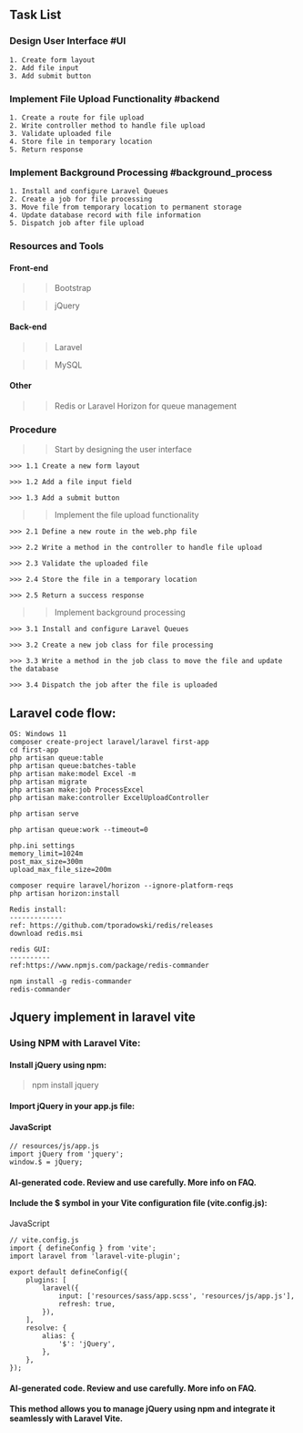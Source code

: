 ## Task List
### Design User Interface #UI
```
1. Create form layout
2. Add file input
3. Add submit button
```
### Implement File Upload Functionality #backend
```
1. Create a route for file upload
2. Write controller method to handle file upload
3. Validate uploaded file
4. Store file in temporary location
5. Return response
```
### Implement Background Processing #background_process
```
1. Install and configure Laravel Queues
2. Create a job for file processing
3. Move file from temporary location to permanent storage
4. Update database record with file information
5. Dispatch job after file upload
```
### Resources and Tools
#### Front-end

>>Bootstrap

>>jQuery

#### Back-end

>> Laravel

>> MySQL

#### Other

>> Redis or Laravel Horizon for queue management

### Procedure
>> Start by designing the user interface 
```
>>> 1.1 Create a new form layout 

>>> 1.2 Add a file input field 

>>> 1.3 Add a submit button
```
>> Implement the file upload functionality 
```
>>> 2.1 Define a new route in the web.php file 

>>> 2.2 Write a method in the controller to handle file upload 

>>> 2.3 Validate the uploaded file 

>>> 2.4 Store the file in a temporary location 

>>> 2.5 Return a success response
```
> > Implement background processing 
```
>>> 3.1 Install and configure Laravel Queues 

>>> 3.2 Create a new job class for file processing 

>>> 3.3 Write a method in the job class to move the file and update the database 

>>> 3.4 Dispatch the job after the file is uploaded
```

## Laravel code flow:
```
OS: Windows 11
composer create-project laravel/laravel first-app
cd first-app
php artisan queue:table
php artisan queue:batches-table
php artisan make:model Excel -m
php artisan migrate
php artisan make:job ProcessExcel
php artisan make:controller ExcelUploadController

php artisan serve

php artisan queue:work --timeout=0

php.ini settings
memory_limit=1024m
post_max_size=300m
upload_max_file_size=200m

composer require laravel/horizon --ignore-platform-reqs
php artisan horizon:install

Redis install:
-------------
ref: https://github.com/tporadowski/redis/releases
download redis.msi

redis GUI: 
----------
ref:https://www.npmjs.com/package/redis-commander

npm install -g redis-commander
redis-commander
```

## Jquery implement in laravel vite
### Using NPM with Laravel Vite:
#### Install jQuery using npm:

> npm install jquery

#### Import jQuery in your app.js file:
#### JavaScript
```
// resources/js/app.js
import jQuery from 'jquery';
window.$ = jQuery;
```
#### AI-generated code. Review and use carefully. More info on FAQ.
#### Include the $ symbol in your Vite configuration file (vite.config.js):

JavaScript
```
// vite.config.js
import { defineConfig } from 'vite';
import laravel from 'laravel-vite-plugin';

export default defineConfig({
    plugins: [
        laravel({
            input: ['resources/sass/app.scss', 'resources/js/app.js'],
            refresh: true,
        }),
    ],
    resolve: {
        alias: {
            '$': 'jQuery',
        },
    },
});
```
#### AI-generated code. Review and use carefully. More info on FAQ.
#### This method allows you to manage jQuery using npm and integrate it seamlessly with Laravel Vite.